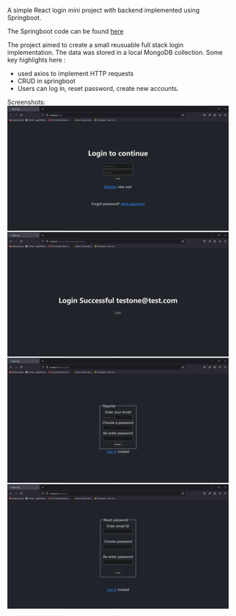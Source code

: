 A simple React login mini project with backend implemented using Springboot. 

The Springboot code can be found <a href="https://github.com/AshwinAashu/SpringBoot-Mongo-CRUD">here </a>

The project aimed to create a small reusuable full stack login implementation. The data was stored in a local MongoDB collection. 
Some key highlights here :
  - used axios to implement HTTP requests 
  - CRUD in springboot 
  - Users can log in, reset password, create new accounts.

  
 Screenshots:
  <img src="./screenshots/login.png"/>
  <img src="./screenshots/landingpage.png"/>
  <img src="./screenshots/register.png"/>
  <img src="./screenshots/reset.png"/>
